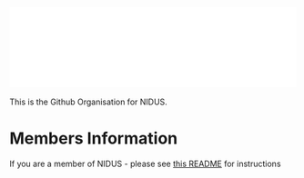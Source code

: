 ![](/images/logo-full-white.png)

This is the Github Organisation for NIDUS.

# Members Information

If you are a member of NIDUS - please see [this README](https://github.com/nidus-lab/.github/blob/main/MEMBERS.md) for instructions
